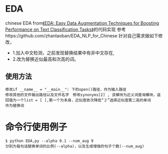# EDA
 chinese EDA from<a href="https://arxiv.org/abs/1901.11196" target="_blank">《EDA: Easy Data Augmentation Techniques for Boosting Performance on Text Classification Tasks》</a>的代码实现
 参考https://github.com/zhanlaoban/EDA_NLP_for_Chinese
 针对自己需求做如下修改，
 + 1.加入中文检测，之前发现替换结果中有非中文存在,
 + 2.改为替换近似最高和次高的词。
## 使用方法
```
修改if __name__ = "__main__": 下的open()路径，作为输入路径
修改其他的文件输出路径以及文件名字　修改synonyms[2] , 该模块为近义词查询模块，返回值为一个list = [ ],第一个为本身，近似度依次降低“２”选择近似度第二高的单词
作为替换词
```
# **命令行使用例子**
```
$ python EDA,py --alpha 0.1 --num_aug 9
分别为每句话替换单词的比例(--alpha)，以及生成增强的句子个数(--num_aug)


```
